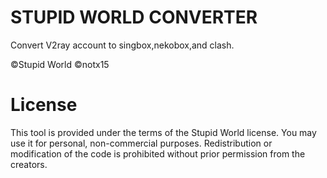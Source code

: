 # STUPID WORLD CONVERTER

Convert V2ray account to singbox,nekobox,and clash.

©️Stupid World
©️notx15

# License
This tool is provided under the terms of the Stupid World license. You may use it for personal, non-commercial purposes. Redistribution or modification of the code is prohibited without prior permission from the creators.
